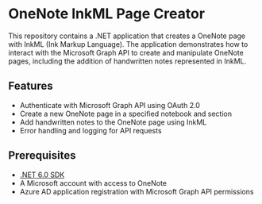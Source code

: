 # OneNote InkML Page Creator

This repository contains a .NET application that creates a OneNote page with InkML (Ink Markup Language). The application demonstrates how to interact with the Microsoft Graph API to create and manipulate OneNote pages, including the addition of handwritten notes represented in InkML.

## Features

- Authenticate with Microsoft Graph API using OAuth 2.0
- Create a new OneNote page in a specified notebook and section
- Add handwritten notes to the OneNote page using InkML
- Error handling and logging for API requests

## Prerequisites

- [.NET 6.0 SDK](https://dotnet.microsoft.com/download/dotnet/6.0)
- A Microsoft account with access to OneNote
- Azure AD application registration with Microsoft Graph API permissions
